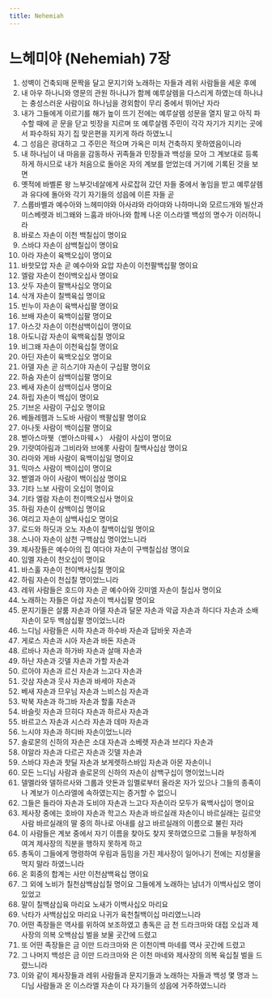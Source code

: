 ```yaml
---
title: Nehemiah
---
```


# 느헤미야 (Nehemiah) 7장
1. 성벽이 건축되매 문짝을 달고 문지기와 노래하는 자들과 레위 사람들을 세운 후에
1. 내 아우 하나니와 영문의 관원 하나냐가 함께 예루살렘을 다스리게 하였는데 하나냐는 충성스러운 사람이요 하나님을 경외함이 무리 중에서 뛰어난 자라
1. 내가 그들에게 이르기를 해가 높이 뜨기 전에는 예루살렘 성문을 열지 말고 아직 파수할 때에 곧 문을 닫고 빗장을 지르며 또 예루살렘 주민이 각각 자기가 지키는 곳에서 파수하되 자기 집 맞은편을 지키게 하라 하였노니
1. 그 성읍은 광대하고 그 주민은 적으며 가옥은 미처 건축하지 못하였음이니라
1. 내 하나님이 내 마음을 감동하사 귀족들과 민장들과 백성을 모아 그 계보대로 등록하게 하시므로 내가 처음으로 돌아온 자의 계보를 얻었는데 거기에 기록된 것을 보면
1. 옛적에 바벨론 왕 느부갓네살에게 사로잡혀 갔던 자들 중에서 놓임을 받고 예루살렘과 유다에 돌아와 각기 자기들의 성읍에 이른 자들 곧
1. 스룹바벨과 예수아와 느헤미야와 아사랴와 라아먀와 나하마니와 모르드개와 빌산과 미스베렛과 비그왜와 느훔과 바아나와 함께 나온 이스라엘 백성의 명수가 이러하니라
1. 바로스 자손이 이천 백칠십이 명이요
1. 스바댜 자손이 삼백칠십이 명이요
1. 아라 자손이 육백오십이 명이요
1. 바핫모압 자손 곧 예수아와 요압 자손이 이천팔백십팔 명이요
1. 엘람 자손이 천이백오십사 명이요
1. 삿두 자손이 팔백사십오 명이요
1. 삭개 자손이 칠백육십 명이요
1. 빈누이 자손이 육백사십팔 명이요
1. 브배 자손이 육백이십팔 명이요
1. 아스갓 자손이 이천삼백이십이 명이요
1. 아도니감 자손이 육백육십칠 명이요
1. 비그왜 자손이 이천육십칠 명이요
1. 아딘 자손이 육백오십오 명이요
1. 아델 자손 곧 히스기야 자손이 구십팔 명이요
1. 하숨 자손이 삼백이십팔 명이요
1. 베새 자손이 삼백이십사 명이요
1. 하립 자손이 백십이 명이요
1. 기브온 사람이 구십오 명이요
1. 베들레헴과 느도바 사람이 백팔십팔 명이요
1. 아나돗 사람이 백이십팔 명이요
1. 벧아스마웻（벧아스마웨ㅅ） 사람이 사십이 명이요
1. 기럇여아림과 그비라와 브에롯 사람이 칠백사십삼 명이요
1. 라마와 게바 사람이 육백이십일 명이요
1. 믹마스 사람이 백이십이 명이요
1. 벧엘과 아이 사람이 백이십삼 명이요
1. 기타 느보 사람이 오십이 명이요
1. 기타 엘람 자손이 천이백오십사 명이요
1. 하림 자손이 삼백이십 명이요
1. 여리고 자손이 삼백사십오 명이요
1. 로드와 하딧과 오노 자손이 칠백이십일 명이요
1. 스나아 자손이 삼천 구백삼십 명이었느니라
1. 제사장들은 예수아의 집 여다야 자손이 구백칠십삼 명이요
1. 임멜 자손이 천오십이 명이요
1. 바스훌 자손이 천이백사십칠 명이요
1. 하림 자손이 천십칠 명이었느니라
1. 레위 사람들은 호드야 자손 곧 예수아와 갓미엘 자손이 칠십사 명이요
1. 노래하는 자들은 아삽 자손이 백사십팔 명이요
1. 문지기들은 살룸 자손과 아델 자손과 달문 자손과 악굽 자손과 하디다 자손과 소배 자손이 모두 백삼십팔 명이었느니라
1. 느디님 사람들은 시하 자손과 하수바 자손과 답바옷 자손과
1. 게로스 자손과 시아 자손과 바돈 자손과
1. 르바나 자손과 하가바 자손과 살매 자손과
1. 하난 자손과 깃델 자손과 가할 자손과
1. 르아야 자손과 르신 자손과 느고다 자손과
1. 갓삼 자손과 웃사 자손과 바세아 자손과
1. 베새 자손과 므우님 자손과 느비스심 자손과
1. 박북 자손과 하그바 자손과 할훌 자손과
1. 바슬릿 자손과 므히다 자손과 하르사 자손과
1. 바르고스 자손과 시스라 자손과 데마 자손과
1. 느시야 자손과 하디바 자손이었느니라
1. 솔로몬의 신하의 자손은 소대 자손과 소베렛 자손과 브리다 자손과
1. 야알라 자손과 다르곤 자손과 깃델 자손과
1. 스바댜 자손과 핫딜 자손과 보게렛하스바임 자손과 아몬 자손이니
1. 모든 느디님 사람과 솔로몬의 신하의 자손이 삼백구십이 명이었느니라
1. 델멜라와 델하르사와 그룹과 앗돈과 임멜로부터 올라온 자가 있으나 그들의 종족이나 계보가 이스라엘에 속하였는지는 증거할 수 없으니
1. 그들은 들라야 자손과 도비야 자손과 느고다 자손이라 모두가 육백사십이 명이요
1. 제사장 중에는 호바야 자손과 학고스 자손과 바르실래 자손이니 바르실래는 길르앗 사람 바르실래의 딸 중의 하나로 아내를 삼고 바르실래의 이름으로 불린 자라
1. 이 사람들은 계보 중에서 자기 이름을 찾아도 찾지 못하였으므로 그들을 부정하게 여겨 제사장의 직분을 행하지 못하게 하고
1. 총독이 그들에게 명령하여 우림과 둠밈을 가진 제사장이 일어나기 전에는 지성물을 먹지 말라 하였느니라
1. 온 회중의 합계는 사만 이천삼백육십 명이요
1. 그 외에 노비가 칠천삼백삼십칠 명이요 그들에게 노래하는 남녀가 이백사십오 명이 있었고
1. 말이 칠백삼십육 마리요 노새가 이백사십오 마리요
1. 낙타가 사백삼십오 마리요 나귀가 육천칠백이십 마리였느니라
1. 어떤 족장들은 역사를 위하여 보조하였고 총독은 금 천 드라크마와 대접 오십과 제사장의 의복 오백삼십 벌을 보물 곳간에 드렸고
1. 또 어떤 족장들은 금 이만 드라크마와 은 이천이백 마네를 역사 곳간에 드렸고
1. 그 나머지 백성은 금 이만 드라크마와 은 이천 마네와 제사장의 의복 육십칠 벌을 드렸느니라
1. 이와 같이 제사장들과 레위 사람들과 문지기들과 노래하는 자들과 백성 몇 명과 느디님 사람들과 온 이스라엘 자손이 다 자기들의 성읍에 거주하였느니라